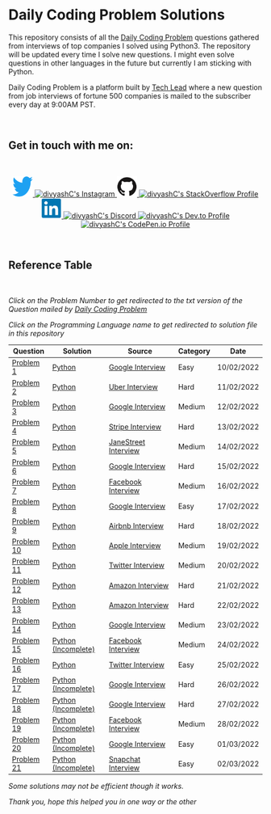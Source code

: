 # Daily Coding Problem Solutions

This repository consists of all the [Daily Coding Problem](https://www.dailycodingproblem.com/) questions gathered from interviews of top companies I solved using Python3. The repository will be updated every time I solve new questions. I might even solve questions in other languages in the future but currently I am sticking with Python.

Daily Coding Problem is a platform built by [Tech Lead](https://www.youtube.com/c/TechLead/) where a new question from job interviews of fortune 500 companies is mailed to the subscriber every day at 9:00AM PST.

<br/>

## Get in touch with me on:

<br/>

<p align="center">
 <a href="https://twitter.com/dork_v2" target="_blank">
  <img src="https://github.com/devicons/devicon/blob/master/icons/twitter/twitter-original.svg" alt="divyashC's Twitter" width="40" height="40"/>     
 </a>
 <a href="https://www.instagram.com/dork_v3.0/" target="_blank">
  <img src="https://raw.githubusercontent.com/rahuldkjain/github-profile-readme-generator/master/src/images/icons/Social/instagram.svg" alt="divyashC's Instagram" width="40" height="40" />    
 </a>
 <a href="https://github.com/divyashC/" target="_blank">
  <img src="https://github.com/devicons/devicon/blob/master/icons/github/github-original.svg" alt="divyashC's GitHub"  width="40" height="40"/>    
 </a>
 <a href="https://stackoverflow.com/users/15124365" target="_blank">
  <img src="https://raw.githubusercontent.com/rahuldkjain/github-profile-readme-generator/master/src/images/icons/Social/stack-overflow.svg" alt="divyashC's StackOverflow Profile"  width="40" height="40"/>    
 </a>
 <a href="https://www.linkedin.com/in/divyashc/" target="_blank">
  <img src="https://github.com/devicons/devicon/blob/master/icons/linkedin/linkedin-original.svg" alt="divyashC's LinkedIn"  width="40" height="40"/>    
 </a>
 <a href="https://discord.com/users/Dork#0448" target="_blank">
  <img src="https://raw.githubusercontent.com/rahuldkjain/github-profile-readme-generator/master/src/images/icons/Social/discord.svg" alt="divyashC's Discord"  width="40" height="40"/>
 </a>
 <a href="https://dev.to/divyashc" target="_blank">
  <img src="https://raw.githubusercontent.com/rahuldkjain/github-profile-readme-generator/master/src/images/icons/Social/devto.svg" alt="divyashC's Dev.to Profile"  width="40" height="40"/>    
 </a>
 <a href="https://codepen.io/divyashc" target="_blank">
  <img src="https://raw.githubusercontent.com/rahuldkjain/github-profile-readme-generator/master/src/images/icons/Social/codepen.svg" alt="divyashC's CodePen.io Profile"  width="40" height="40"/>    
 </a>
</p>

<br/>

## Reference Table

<br/>

_Click on the Problem Number to get redirected to the txt version of the Question mailed by [Daily Coding Problem](https://www.dailycodingproblem.com/)_

_Click on the Programming Language name to get redirected to solution file in this repository_

| **Question**                                                                                     | **Solution**                                                                                             | **Source**                                      | **Category** | **Date**   |
| ------------------------------------------------------------------------------------------------ | -------------------------------------------------------------------------------------------------------- | ----------------------------------------------- | ------------ | ---------- |
| [Problem 1](https://github.com/divyashC/daily_coding_problem/blob/main/Problem_01/question.txt)  | [Python](https://github.com/divyashC/daily_coding_problem/blob/main/Problem_01/solution.py)              | [Google Interview](https://www.google.com/)     | Easy         | 10/02/2022 |
| [Problem 2](https://github.com/divyashC/daily_coding_problem/blob/main/Problem_02/question.txt)  | [Python](https://github.com/divyashC/daily_coding_problem/blob/main/Problem_02/solution.py)              | [Uber Interview](https://www.uber.com/in/en/)   | Hard         | 11/02/2022 |
| [Problem 3](https://github.com/divyashC/daily_coding_problem/blob/main/Problem_03/question.txt)  | [Python](https://github.com/divyashC/daily_coding_problem/blob/main/Problem_03/solution.py)              | [Google Interview](https://www.google.com/)     | Medium       | 12/02/2022 |
| [Problem 4](https://github.com/divyashC/daily_coding_problem/blob/main/Problem_04/question.txt)  | [Python](https://github.com/divyashC/daily_coding_problem/blob/main/Problem_04/solution.py)              | [Stripe Interview](https://www.stripe.com/)     | Hard         | 13/02/2022 |
| [Problem 5](https://github.com/divyashC/daily_coding_problem/blob/main/Problem_05/question.txt)  | [Python](https://github.com/divyashC/daily_coding_problem/blob/main/Problem_05/solution.py)              | [JaneStreet Interview](https://janestreet.com/) | Medium       | 14/02/2022 |
| [Problem 6](https://github.com/divyashC/daily_coding_problem/blob/main/Problem_06/question.txt)  | [Python](https://github.com/divyashC/daily_coding_problem/blob/main/Problem_06/solution.py)              | [Google Interview](https://www.google.com/)     | Hard         | 15/02/2022 |
| [Problem 7](https://github.com/divyashC/daily_coding_problem/blob/main/Problem_07/question.txt)  | [Python](https://github.com/divyashC/daily_coding_problem/blob/main/Problem_07/solution.py)              | [Facebook Interview](https://www.facebook.com/) | Medium       | 16/02/2022 |
| [Problem 8](https://github.com/divyashC/daily_coding_problem/blob/main/Problem_08/question.txt)  | [Python](https://github.com/divyashC/daily_coding_problem/blob/main/Problem_08/solution.py)              | [Google Interview](https://www.google.com/)     | Easy         | 17/02/2022 |
| [Problem 9](https://github.com/divyashC/daily_coding_problem/blob/main/Problem_09/question.txt)  | [Python](https://github.com/divyashC/daily_coding_problem/blob/main/Problem_09/solution.py)              | [Airbnb Interview](https://www.airbnb.com/)     | Hard         | 18/02/2022 |
| [Problem 10](https://github.com/divyashC/daily_coding_problem/blob/main/Problem_10/question.txt) | [Python](https://github.com/divyashC/daily_coding_problem/blob/main/Problem_10/solution.py)              | [Apple Interview](https://www.apple.com/)       | Medium       | 19/02/2022 |
| [Problem 11](https://github.com/divyashC/daily_coding_problem/blob/main/Problem_11/question.txt) | [Python](https://github.com/divyashC/daily_coding_problem/blob/main/Problem_11/solution.py)              | [Twitter Interview](https://www.twitter.com/)   | Medium       | 20/02/2022 |
| [Problem 12](https://github.com/divyashC/daily_coding_problem/blob/main/Problem_12/question.txt) | [Python](https://github.com/divyashC/daily_coding_problem/blob/main/Problem_12/solution.py)              | [Amazon Interview](https://www.amazon.com/)     | Hard         | 21/02/2022 |
| [Problem 13](https://github.com/divyashC/daily_coding_problem/blob/main/Problem_13/question.txt) | [Python](https://github.com/divyashC/daily_coding_problem/blob/main/Problem_13/solution.py)              | [Amazon Interview](https://www.amazon.com/)     | Hard         | 22/02/2022 |
| [Problem 14](https://github.com/divyashC/daily_coding_problem/blob/main/Problem_14/question.txt) | [Python](https://github.com/divyashC/daily_coding_problem/blob/main/Problem_14/solution.py)              | [Google Interview](https://www.google.com/)     | Medium       | 23/02/2022 |
| [Problem 15](https://github.com/divyashC/daily_coding_problem/blob/main/Problem_15/question.txt) | [Python (Incomplete)](https://github.com/divyashC/daily_coding_problem/blob/main/Problem_15/solution.py) | [Facebook Interview](https://www.facebook.com/) | Medium       | 24/02/2022 |
| [Problem 16](https://github.com/divyashC/daily_coding_problem/blob/main/Problem_16/question.txt) | [Python](https://github.com/divyashC/daily_coding_problem/blob/main/Problem_16/solution.py)              | [Twitter Interview](https://www.twitter.com/)   | Easy         | 25/02/2022 |
| [Problem 17](https://github.com/divyashC/daily_coding_problem/blob/main/Problem_17/question.txt) | [Python (Incomplete)](https://github.com/divyashC/daily_coding_problem/blob/main/Problem_17/solution.py) | [Google Interview](https://www.google.com/)     | Hard         | 26/02/2022 |
| [Problem 18](https://github.com/divyashC/daily_coding_problem/blob/main/Problem_18/question.txt) | [Python (Incomplete)](https://github.com/divyashC/daily_coding_problem/blob/main/Problem_18/solution.py) | [Google Interview](https://www.google.com/)     | Hard         | 27/02/2022 |
| [Problem 19](https://github.com/divyashC/daily_coding_problem/blob/main/Problem_19/question.txt) | [Python (Incomplete)](https://github.com/divyashC/daily_coding_problem/blob/main/Problem_19/solution.py) | [Facebook Interview](https://www.facebook.com/) | Medium       | 28/02/2022 |
| [Problem 20](https://github.com/divyashC/daily_coding_problem/blob/main/Problem_20/question.txt) | [Python (Incomplete)](https://github.com/divyashC/daily_coding_problem/blob/main/Problem_20/solution.py) | [Google Interview](https://www.google.com/)     | Easy         | 01/03/2022 |
| [Problem 21](https://github.com/divyashC/daily_coding_problem/blob/main/Problem_21/question.txt) | [Python (Incomplete)](https://github.com/divyashC/daily_coding_problem/blob/main/Problem_21/solution.py) | [Snapchat Interview](https://www.snapchat.com/) | Easy         | 02/03/2022 |

_Some solutions may not be efficient though it works._

_Thank you, hope this helped you in one way or the other_
